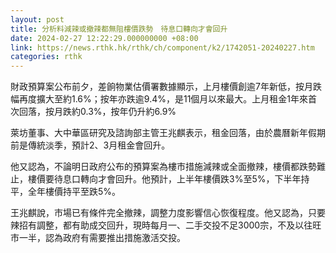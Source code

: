 ```yaml
---
layout: post
title: 分析料減辣或撤辣都無阻樓價跌勢　待息口轉向才會回升
date: 2024-02-27 12:22:29.000000000 +08:00
link: https://news.rthk.hk/rthk/ch/component/k2/1742051-20240227.htm
categories: rthk
---
```


財政預算案公布前夕，差餉物業估價署數據顯示，上月樓價創逾7年新低，按月跌幅再度擴大至約1.6%；按年亦跌逾9.4%，是11個月以來最大。上月租金1年來首次回落，按月跌約0.3%，按年仍升約6.9%

萊坊董事、大中華區研究及諮詢部主管王兆麒表示，租金回落，由於農曆新年假期前是傳統淡季，預計2、3月租金會回升。

他又認為，不論明日政府公布的預算案為樓市措施減辣或全面撤辣，樓價都跌勢難止，樓價要待息口轉向才會回升。他預計，上半年樓價跌3%至5%，下半年持平，全年樓價持平至跌5%。

王兆麒說，市場已有條件完全撤辣，調整力度影響信心恢復程度。他又認為，只要辣招有調整，都有助成交回升，現時每月一、二手交投不足3000宗，不及以往旺市一半，認為政府有需要推出措施激活交投。
